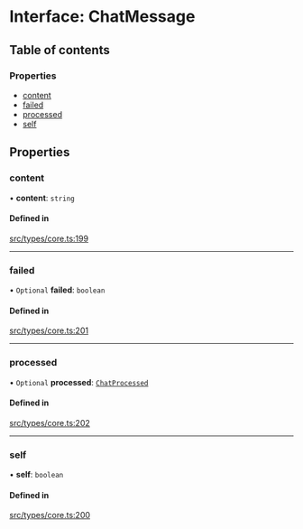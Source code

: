 # Interface: ChatMessage

## Table of contents

### Properties

- [content](../wiki/ChatMessage#content)
- [failed](../wiki/ChatMessage#failed)
- [processed](../wiki/ChatMessage#processed)
- [self](../wiki/ChatMessage#self)

## Properties

### content

• **content**: `string`

#### Defined in

[src/types/core.ts:199](https://github.com/decisively-io/interview-sdk/blob/919a52acaf4d23d3a6e65e9ac2647b658082e269/src/types/core.ts#L199)

___

### failed

• `Optional` **failed**: `boolean`

#### Defined in

[src/types/core.ts:201](https://github.com/decisively-io/interview-sdk/blob/919a52acaf4d23d3a6e65e9ac2647b658082e269/src/types/core.ts#L201)

___

### processed

• `Optional` **processed**: [`ChatProcessed`](../wiki/ChatProcessed)

#### Defined in

[src/types/core.ts:202](https://github.com/decisively-io/interview-sdk/blob/919a52acaf4d23d3a6e65e9ac2647b658082e269/src/types/core.ts#L202)

___

### self

• **self**: `boolean`

#### Defined in

[src/types/core.ts:200](https://github.com/decisively-io/interview-sdk/blob/919a52acaf4d23d3a6e65e9ac2647b658082e269/src/types/core.ts#L200)
